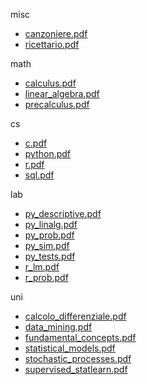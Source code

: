 misc 

- [canzoniere.pdf](misc/canzoniere.pdf)
- [ricettario.pdf](misc/ricettario.pdf)



math 

- [calculus.pdf](math/calculus.pdf)
- [linear_algebra.pdf](math/linear_algebra.pdf)
- [precalculus.pdf](math/precalculus.pdf)



cs 

- [c.pdf](cs/c.pdf)
- [python.pdf](cs/python.pdf)
- [r.pdf](cs/r.pdf)
- [sql.pdf](cs/sql.pdf)



lab 

- [py_descriptive.pdf](lab/py_descriptive.pdf)
- [py_linalg.pdf](lab/py_linalg.pdf)
- [py_prob.pdf](lab/py_prob.pdf)
- [py_sim.pdf](lab/py_sim.pdf)
- [py_tests.pdf](lab/py_tests.pdf)
- [r_lm.pdf](lab/r_lm.pdf)
- [r_prob.pdf](lab/r_prob.pdf)



uni 

- [calcolo_differenziale.pdf](uni/calcolo_differenziale.pdf)
- [data_mining.pdf](uni/data_mining.pdf)
- [fundamental_concepts.pdf](uni/fundamental_concepts.pdf)
- [statistical_models.pdf](uni/statistical_models.pdf)
- [stochastic_processes.pdf](uni/stochastic_processes.pdf)
- [supervised_statlearn.pdf](uni/supervised_statlearn.pdf)



